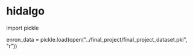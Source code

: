 # hidalgo
import pickle

enron_data = pickle.load(open("../final_project/final_project_dataset.pkl", "r"))

